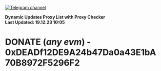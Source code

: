 [![Telegram channel](https://img.shields.io/endpoint?url=https://runkit.io/damiankrawczyk/telegram-badge/branches/master?url=https://t.me/n4z4v0d)](https://t.me/n4z4v0d) 

**Dynamic Updates Proxy List with Proxy Checker**  
**Last Updated: 19.12.23 10:05**

# DONATE (_any evm_) - 0xDEADf12DE9A24b47Da0a43E1bA70B8972F5296F2
